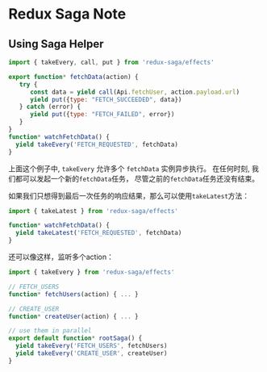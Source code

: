 # Redux Saga Note

## Using Saga Helper

```js
import { takeEvery, call, put } from 'redux-saga/effects'

export function* fetchData(action) {
   try {
      const data = yield call(Api.fetchUser, action.payload.url)
      yield put({type: "FETCH_SUCCEEDED", data})
   } catch (error) {
      yield put({type: "FETCH_FAILED", error})
   }
}
function* watchFetchData() {
  yield takeEvery('FETCH_REQUESTED', fetchData)
}
```

上面这个例子中, `takeEvery` 允许多个 `fetchData` 实例异步执行。 在任何时刻, 我们都可以发起一个新的`fetchData`任务， 尽管之前的`fetchData`任务还没有结束。

如果我们只想得到最后一次任务的响应结果，那么可以使用`takeLatest`方法：

```js
import { takeLatest } from 'redux-saga/effects'

function* watchFetchData() {
  yield takeLatest('FETCH_REQUESTED', fetchData)
}
```

还可以像这样，监听多个action：

```js
import { takeEvery } from 'redux-saga/effects'

// FETCH_USERS
function* fetchUsers(action) { ... }

// CREATE_USER
function* createUser(action) { ... }

// use them in parallel
export default function* rootSaga() {
  yield takeEvery('FETCH_USERS', fetchUsers)
  yield takeEvery('CREATE_USER', createUser)
}
```